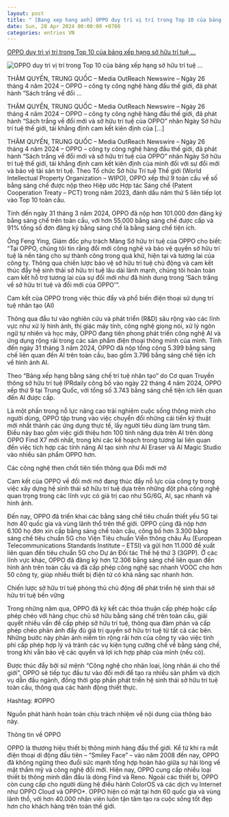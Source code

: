 ```yaml
---
layout: post
title: " [Bang xep hang anh] OPPO duy trì vị trí trong Top 10 của bảng xếp hạng sở hữu trí tuệ ..."
date: Sun, 28 Apr 2024 00:00:00 +0700
categories: entries VN
---
```

[OPPO duy trì vị trí trong Top 10 của bảng xếp hạng sở hữu trí tuệ ...](https://www.vietnamplus.vn/oppo-duy-tri-vi-tri-trong-top-10-cua-bang-xep-hang-so-huu-tri-tue-toan-cau-nam-thu-5-lien-tiep-post942539.vnp)

![OPPO duy trì vị trí trong Top 10 của bảng xếp hạng sở hữu trí tuệ ...](https://imagev3.vietnamplus.vn/1200x630/Uploaded/2024/firns/2024_04_27/logo-294234-222.jpg.webp)

THÂM QUYẾN, TRUNG QUỐC – Media OutReach Newswire – Ngày 26 tháng 4 năm 2024 – OPPO – công ty công nghệ hàng đầu thế giới, đã phát hành “Sách trắng về đổi ...

THÂM QUYẾN, TRUNG QUỐC – Media OutReach Newswire – Ngày 26 tháng 4 năm 2024 – OPPO – công ty công nghệ hàng đầu thế giới, đã phát hành “Sách trắng về đổi mới và sở hữu trí tuệ của OPPO” nhân Ngày Sở hữu trí tuệ thế giới, tái khẳng định cam kết kiên định của […]

THÂM QUYẾN, TRUNG QUỐC – Media OutReach Newswire – Ngày 26 tháng 4 năm 2024 – OPPO – công ty công nghệ hàng đầu thế giới, đã phát hành “Sách trắng về đổi mới và sở hữu trí tuệ của OPPO” nhân Ngày Sở hữu trí tuệ thế giới, tái khẳng định cam kết kiên định của mình đối với sự đổi mới và bảo vệ tài sản trí tuệ. Theo Tổ chức Sở hữu Trí tuệ Thế giới (World Intellectual Property Organization – WIPO), OPPO xếp thứ 9 toàn cầu về số bằng sáng chế được nộp theo Hiệp ước Hợp tác Sáng chế (Patent Cooperation Treaty – PCT) trong năm 2023, đánh dấu năm thứ 5 liên tiếp lọt vào Top 10 toàn cầu.

Tính đến ngày 31 tháng 3 năm 2024, OPPO đã nộp hơn 101.000 đơn đăng ký bằng sáng chế trên toàn cầu, với hơn 55.000 bằng sáng chế được cấp và 91% tổng số đơn đăng ký bằng sáng chế là bằng sáng chế tiện ích.

Ông Feng Ying, Giám đốc phụ trách Mảng Sở hữu trí tuệ của OPPO cho biết: “Tại OPPO, chúng tôi tin rằng đổi mới công nghệ và bảo vệ quyền sở hữu trí tuệ là nền tảng cho sự thành công trong quá khứ, hiện tại và tương lai của công ty. Thông qua chiến lược bảo vệ sở hữu trí tuệ chủ động và cam kết thúc đẩy hệ sinh thái sở hữu trí tuệ lâu dài lành mạnh, chúng tôi hoàn toàn cam kết hỗ trợ tương lai của sự đổi mới như đã hình dung trong ‘Sách trắng về sở hữu trí tuệ và đổi mới của OPPO'”.

Cam kết của OPPO trong việc thúc đẩy và phổ biến điện thoại sử dụng trí tuệ nhân tạo (AI)

Thông qua đầu tư vào nghiên cứu và phát triển (R&D) sâu rộng vào các lĩnh vực như xử lý hình ảnh, thị giác máy tính, công nghệ giọng nói, xử lý ngôn ngữ tự nhiên và học máy, OPPO đang tiên phong phát triển công nghệ AI và ứng dụng rộng rãi trong các sản phẩm điện thoại thông minh của mình. Tính đến ngày 31 tháng 3 năm 2024, OPPO đã nộp tổng cộng 5.399 bằng sáng chế liên quan đến AI trên toàn cầu, bao gồm 3.796 bằng sáng chế tiện ích về hình ảnh AI.

Theo “Bảng xếp hạng bằng sáng chế trí tuệ nhân tạo” do Cơ quan Truyền thông sở hữu trí tuệ IPRdaily công bố vào ngày 22 tháng 4 năm 2024, OPPO xếp thứ 9 tại Trung Quốc, với tổng số 3.743 bằng sáng chế tiện ích liên quan đến AI được cấp.

Là một phần trong nỗ lực nâng cao trải nghiệm cuộc sống thông minh cho người dùng, OPPO tập trung vào việc chuyển đổi những cải tiến kỹ thuật mới nhất thành các ứng dụng thực tế, lấy người tiêu dùng làm trung tâm. Điều này bao gồm việc giới thiệu hơn 100 tính năng dựa trên AI trên dòng OPPO Find X7 mới nhất, trong khi các kế hoạch trong tương lai liên quan đến việc tích hợp các tính năng AI tạo sinh như AI Eraser và AI Magic Studio vào nhiều sản phẩm OPPO hơn.

Các công nghệ then chốt tiên tiến thông qua Đổi mới mở

Cam kết của OPPO về đổi mới mở đang thúc đẩy nỗ lực của công ty trong việc xây dựng hệ sinh thái sở hữu trí tuệ dựa trên những đột phá công nghệ quan trọng trong các lĩnh vực có giá trị cao như 5G/6G, AI, sạc nhanh và hình ảnh.

Đến nay, OPPO đã triển khai các bằng sáng chế tiêu chuẩn thiết yếu 5G tại hơn 40 quốc gia và vùng lãnh thổ trên thế giới. OPPO cũng đã nộp hơn 6.100 họ đơn xin cấp bằng sáng chế toàn cầu, công bố hơn 3.300 bằng sáng chế tiêu chuẩn 5G cho Viện Tiêu chuẩn Viễn thông châu Âu (European Telecommunications Standards Institute – ETSI) và gửi hơn 11.000 đề xuất liên quan đến tiêu chuẩn 5G cho Dự án Đối tác Thế hệ thứ 3 (3GPP). Ở các lĩnh vực khác, OPPO đã đăng ký hơn 12.306 bằng sáng chế liên quan đến hình ảnh trên toàn cầu và đã cấp phép công nghệ sạc nhanh VOOC cho hơn 50 công ty, giúp nhiều thiết bị điện tử có khả năng sạc nhanh hơn.

Chiến lược sở hữu trí tuệ phòng thủ chủ động để phát triển hệ sinh thái sở hữu trí tuệ bền vững

Trong những năm qua, OPPO đã ký kết các thỏa thuận cấp phép hoặc cấp phép chéo với hàng chục chủ sở hữu bằng sáng chế trên toàn cầu, giải quyết nhiều vấn đề cấp phép sở hữu trí tuệ, thông qua đàm phán và cấp phép chéo phản ánh đầy đủ giá trị quyền sở hữu trí tuệ từ tất cả các bên. Những bước này phản ánh niềm tin rộng rãi hơn của công ty vào việc tính phí cấp phép hợp lý và tránh các vụ kiện tụng cưỡng chế về bằng sáng chế, trong khi vẫn bảo vệ các quyền và lợi ích hợp pháp của mình (nếu có).

Được thúc đẩy bởi sứ mệnh “Công nghệ cho nhân loại, lòng nhân ái cho thế giới”, OPPO sẽ tiếp tục đầu tư vào đổi mới để tạo ra nhiều sản phẩm và dịch vụ dẫn đầu ngành, đồng thời góp phần phát triển hệ sinh thái sở hữu trí tuệ toàn cầu, thông qua các hành động thiết thực.

Hashtag: #OPPO

Nguồn phát hành hoàn toàn chịu trách nhiệm về nội dung của thông báo này.

Thông tin về OPPO

OPPO là thương hiệu thiết bị thông minh hàng đầu thế giới. Kể từ khi ra mắt điện thoại di động đầu tiên – “Smiley Face” – vào năm 2008 đến nay, OPPO đã không ngừng theo đuổi sức mạnh tổng hợp hoàn hảo giữa sự hài lòng về mặt thẩm mỹ và công nghệ đổi mới. Hiện nay, OPPO cung cấp nhiều loại thiết bị thông minh dẫn đầu là dòng Find và Reno. Ngoài các thiết bị, OPPO còn cung cấp cho người dùng hệ điều hành ColorOS và các dịch vụ Internet như OPPO Cloud và OPPO+. OPPO hiện có mặt tại hơn 60 quốc gia và vùng lãnh thổ, với hơn 40.000 nhân viên luôn tận tâm tạo ra cuộc sống tốt đẹp hơn cho khách hàng trên toàn thế giới.

